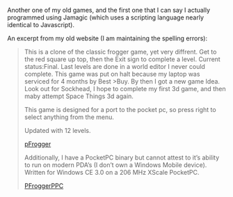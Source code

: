 <!-- title: PFrogger-->

Another one of my old games, and the first one that I can say I actually programmed using Jamagic (which uses a scripting language nearly identical to Javascript).

An excerpt from my old website (I am maintaining the spelling errors):
>This is a clone of the classic frogger game, yet very diffrent. Get to the red square up top, then the Exit sign to complete a level. Current status:Final. Last levels are done in a world editor I never could complete. This game was put on halt because my laptop was serviced for 4 months by Best >Buy. By then I got a new game Idea. Look out for Sockhead, I hope to complete my first 3d game, and then maby attempt Space Things 3d again.
>
>This game is designed for a port to the pocket pc, so press right to select anything from the menu.
>
>Updated with 12 levels.
>
>[pFrogger](/assets/early_projects/pFrogger.zip)
>
>Additionally, I have a PocketPC binary but cannot attest to it’s ability to run on modern PDA’s (I don’t own a Windows Mobile device).  Written for Windows CE 3.0 on a 206 MHz XScale PocketPC.
>
>[PFroggerPPC](/assets/early_projects/PFroggerPPC.exe)